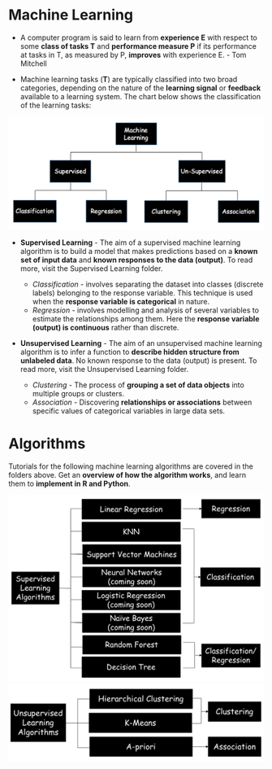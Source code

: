 # Machine Learning

* A computer program is said to learn from **experience E** with respect to some **class of tasks T** and **performance measure P** if its performance at tasks in T, as measured by P, **improves** with experience E.  - Tom Mitchell

* Machine learning tasks (**T**) are typically classified into two broad categories, depending on the nature of the **learning signal** or **feedback** available to a learning system. The chart below shows the classification of the learning tasks:

![Machine Learning](./images/machine_learning.png)

* **Supervised Learning** - The aim of a supervised machine learning algorithm is to build a model that makes predictions based on a **known set of input data** and **known responses to the data (output)**. To read more, visit the Supervised Learning folder. 
	* *Classification* - involves separating the dataset into classes (discrete labels) belonging to the response variable. This technique is used when the **response variable is categorical** in nature. 
	* *Regression* - involves modelling and analysis of several variables to estimate the relationships among them. Here the **response variable (output) is continuous** rather than discrete.

* **Unsupervised Learning** - The aim of an unsupervised machine learning algorithm is to infer a function to **describe hidden structure from unlabeled data**. No known response to the data (output) is present. To read more, visit the Unsupervised Learning folder. 
	* *Clustering* - The process of **grouping a set of data objects** into multiple groups or clusters.
	* *Association* - Discovering **relationships or associations** between specific values of categorical variables in large data sets. 

# Algorithms 

Tutorials for the following machine learning algorithms are covered in the folders above. Get an **overview of how the algorithm works**, and learn them to **implement in R and Python**.

![Supervised Learning](./images/supervised_algos.png)
![Unsupervised Learning](./images/unsupervised_algos.png)